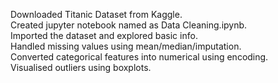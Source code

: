 Downloaded Titanic Dataset from Kaggle. <br>
Created jupyter notebook named as Data Cleaning.ipynb. <br>
Imported the dataset and explored basic info. <br>
Handled missing values using mean/median/imputation. <br>
Converted categorical features into numerical using encoding. <br>
Visualised outliers using boxplots.
